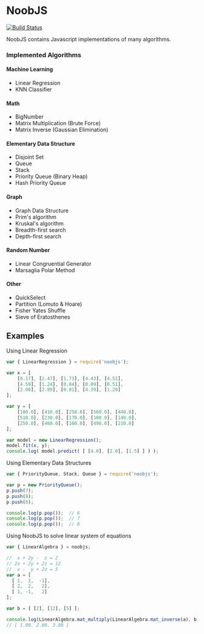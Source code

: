 # NoobJS

[![Build Status](https://travis-ci.org/invisal/noobjs.svg?branch=master)](https://travis-ci.org/invisal/noobjs)

NoobJS contains Javascript implementations of many algorithms.

### Implemented Algorithms

#### Machine Learning
- Linear Regression
- KNN Classifier

#### Math
- BigNumber
- Matrix Multiplication (Brute Force)
- Matrix Inverse (Gaussian Elimination)

#### Elementary Data Structure
- Disjoint Set
- Queue
- Stack
- Priority Queue (Binary Heap)
- Hash Priority Queue

#### Graph
- Graph Data Structure
- Prim's algorithm
- Kruskal's algorithm
- Breadth-first search
- Depth-first search

#### Random Number
- Linear Congruential Generator
- Marsaglia Polar Method

#### Other
- QuickSelect
- Partition (Lomuto & Hoare)
- Fisher Yates Shuffle
- Sieve of Eratosthenes

## Examples

Using Linear Regression

```javascript
var { LinearRegression } = require('noobjs');

var x = [ 
    [0.17], [2.47], [1.73], [4.43], [4.51], 
    [4.59], [1.24], [0.84], [0.09], [0.51], 
    [2.06], [2.89], [0.81], [4.39], [1.20] 
];

var y = [ 
    [100.0], [410.0], [250.0], [560.0], [440.0], 
    [510.0], [230.0], [170.0], [100.0], [140.0], 
    [250.0], [460.0], [160.0], [490.0], [210.0] 
];

var model = new LinearRegression();
model.fit(x, y);
console.log( model.predict( [ [4.0], [2.0], [1.5] ] ) );
```

Using Elementary Data Structures

```javascript
var { PriorityQueue, Stack, Queue } = require('noobjs');

var p = new PriorityQueue();
p.push(7);
p.push(8);
p.push(6);

console.log(p.pop());  // 6
console.log(p.pop());  // 7
console.log(p.pop());  // 8
```

Using NoobJS to solve linear system of equations

```javascript
var { LinearAlgebra } = noobjs;

//  x + 2y -  z = 2
// 2x + 2y + 2z = 12
//  x -  y + 2z = 5
var a = [
  [ 1,  2,  -1],
  [ 2,  2,   2],
  [ 1, -1,   2]
];

var b = [ [2], [12], [5] ];

console.log(LinearAlgebra.mat_multiply(LinearAlgebra.mat_inverse(a), b));
// [ 1.00, 2.00, 3.00 ]
```
